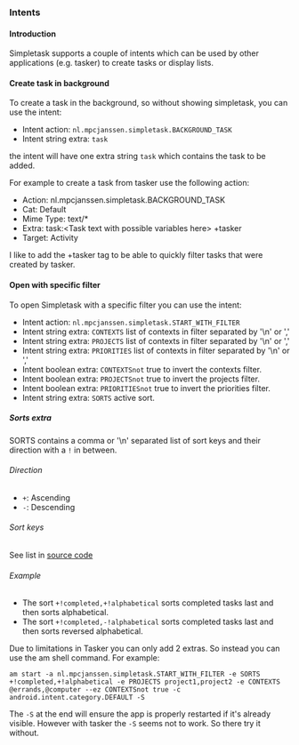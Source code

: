 ### Intents

#### Introduction

Simpletask supports a couple of intents which can be used by other applications (e.g. tasker) to create tasks or display lists.

#### Create task in background

To create a task in the background, so without showing simpletask, you can use the intent:

* Intent action: `nl.mpcjanssen.simpletask.BACKGROUND_TASK`
* Intent string extra: `task`

the intent will have one extra string `task` which contains the task to be added.

For example to create a task from tasker use the following action:

* Action: nl.mpcjanssen.simpletask.BACKGROUND_TASK
* Cat: Default
* Mime Type: text/*
* Extra: task:\<Task text with possible variables here\> +tasker
* Target: Activity

I like to add the +tasker tag to be able to quickly filter tasks that were created by tasker.

#### Open with specific filter

To open Simpletask with a specific filter you can use the intent:

* Intent action: `nl.mpcjanssen.simpletask.START_WITH_FILTER`
* Intent string extra: `CONTEXTS` list of contexts in filter separated by '\\n' or ','
* Intent string extra: `PROJECTS` list of contexts in filter separated by '\\n' or ','
* Intent string extra: `PRIORITIES` list of contexts in filter separated by '\\n' or ','
* Intent boolean extra: `CONTEXTSnot` true to invert the contexts filter.
* Intent boolean extra: `PROJECTSnot` true to invert the projects filter.
* Intent boolean extra: `PRIORITIESnot` true to invert the priorities filter.
* Intent string extra: `SORTS` active sort.

##### Sorts extra

SORTS contains a comma or '\\n' separated list of sort keys and their direction with a `!` in between.

###### Direction

* `+`: Ascending
* `-`: Descending

###### Sort keys

See list in [source code](http://mpcjanssen.nl/fossil/simpletask/artifact/ac6b9bf579b8d1a9c23083031852a0fdd81efb75?ln=42-51)

###### Example

* The sort `+!completed,+!alphabetical` sorts completed tasks last and then sorts alphabetical.
* The sort `+!completed,-!alphabetical` sorts completed tasks last and then sorts reversed alphabetical.

Due to limitations in Tasker you can only add 2 extras. So instead you can use the am shell command. For example:

`am start -a nl.mpcjanssen.simpletask.START_WITH_FILTER -e SORTS +!completed,+!alphabetical -e PROJECTS project1,project2 -e CONTEXTS @errands,@computer --ez CONTEXTSnot true -c android.intent.category.DEFAULT -S`

The `-S` at the end will ensure the app is properly restarted if it's already visible. However with tasker the `-S` seems not to work. So there try it without.


